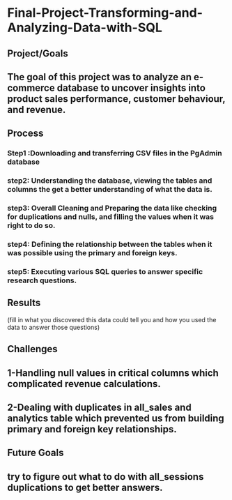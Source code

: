 # Final-Project-Transforming-and-Analyzing-Data-with-SQL

## Project/Goals
## The goal of this project was to analyze an e-commerce database to uncover insights into product sales performance, customer behaviour, and revenue.

## Process
### Step1 :Downloading and transferring CSV files in the PgAdmin database 
### step2: Understanding the database, viewing the tables and columns the get a better understanding of what the data is.
### step3: Overall Cleaning and Preparing the data like checking for duplications and nulls, and filling the values when it was right to do so. 
### step4: Defining the relationship between the tables when it was possible using the primary and foreign keys.
### step5: Executing various SQL queries to answer specific research questions.


## Results
(fill in what you discovered this data could tell you and how you used the data to answer those questions)

## Challenges 
## 1-Handling null values in critical columns which complicated revenue calculations.
## 2-Dealing with duplicates in all_sales and analytics table which prevented us from building primary and foreign key relationships.



## Future Goals
## try to figure out what to do with all_sessions duplications to get better answers.
